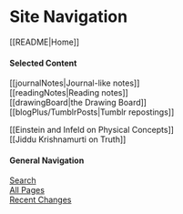 # Site Navigation

[[README|Home]]  

#### Selected Content

[[journalNotes|Journal-like notes]]  
[[readingNotes|Reading notes]]  
[[drawingBoard|the Drawing Board]]  
[[blogPlus/TumblrPosts|Tumblr repostings]]  


[[Einstein and Infeld on Physical Concepts]]  
[[Jiddu Krishnamurti on Truth]]  

#### General Navigation

[Search](/search.html)  
[All Pages](/all-pages.html)  
[Recent Changes](/recent-pages.html)   
